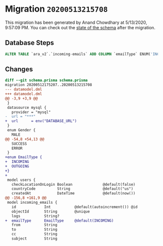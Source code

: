 # Migration `20200513215708`

This migration has been generated by Anand Chowdhary at 5/13/2020, 9:57:09 PM.
You can check out the [state of the schema](./schema.prisma) after the migration.

## Database Steps

```sql
ALTER TABLE `ara_v2`.`incoming-emails` ADD COLUMN `emailType` ENUM('INCOMING', 'OUTGOING') NOT NULL DEFAULT 'INCOMING' ;
```

## Changes

```diff
diff --git schema.prisma schema.prisma
migration 20200512175207..20200513215708
--- datamodel.dml
+++ datamodel.dml
@@ -3,9 +3,9 @@
 }
 datasource mysql {
   provider = "mysql"
-  url = "***"
+  url      = env("DATABASE_URL")
 }
 enum Gender {
   MALE
@@ -54,8 +54,13 @@
   SUCCESS
   ERROR
 }
+enum EmailType {
+  INCOMING
+  OUTGOING
+}
+
 model users {
   checkLocationOnLogin Boolean              @default(false)
   countryCode          String               @default("us")
   createdAt            DateTime             @default(now())
@@ -156,8 +161,9 @@
 model incoming_emails {
   id             Int           @default(autoincrement()) @id
   objectId       String        @unique
   logs           String?
+  emailType      EmailType     @default(INCOMING)
   from           String
   to             String
   cc             String
   subject        String
```



